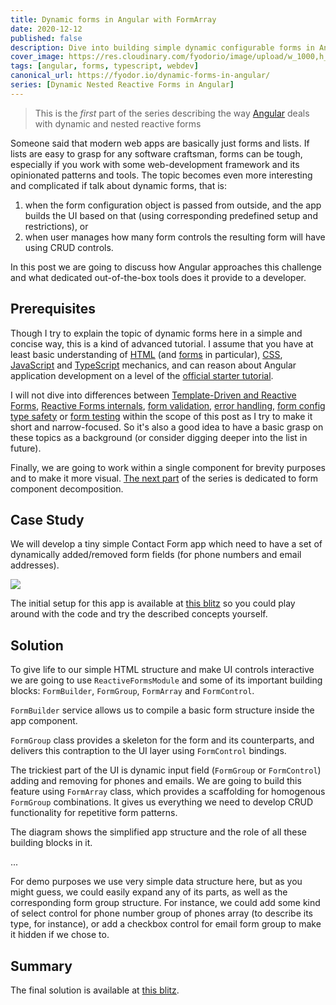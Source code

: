 ```yaml
---
title: Dynamic forms in Angular with FormArray
date: 2020-12-12
published: false
description: Dive into building simple dynamic configurable forms in Angular using built-in tools
cover_image: https://res.cloudinary.com/fyodorio/image/upload/w_1000,h_420,c_fill,g_auto/v1591322896/IMG_0043_budjqu.jpg
tags: [angular, forms, typescript, webdev]
canonical_url: https://fyodor.io/dynamic-forms-in-angular/
series: [Dynamic Nested Reactive Forms in Angular]
---
```


> This is the *first* part of the series describing the way [Angular](https://angular.io) deals with dynamic and nested reactive forms 

Someone said that modern web apps are basically just forms and lists. If lists are easy to grasp for any software craftsman, forms can be tough, especially if you work with some web-development framework and its opinionated patterns and tools. 
The topic becomes even more interesting and complicated if talk about dynamic forms, that is:

1. when the form configuration object is passed from outside, and the app builds the UI based on that (using corresponding predefined setup and restrictions), or 
1. when user manages how many form controls the resulting form will have using CRUD controls.

In this post we are going to discuss how Angular approaches this challenge and what dedicated out-of-the-box tools does it provide to a developer.

## Prerequisites

Though I try to explain the topic of dynamic forms here in a simple and concise way, this is a kind of advanced tutorial. I assume that you have at least basic understanding of [HTML](https://developer.mozilla.org/en-US/docs/Web/HTML) (and [forms](https://developer.mozilla.org/en-US/docs/Learn/Forms) in particular), [CSS](https://developer.mozilla.org/en-US/docs/Web/CSS), [JavaScript](https://developer.mozilla.org/en-US/docs/Web/JavaScript) and [TypeScript](https://www.typescriptlang.org/docs/home) mechanics, and can reason about Angular application development on a level of the [official starter tutorial](https://angular.io/start).

I will not dive into differences between [Template-Driven and Reactive Forms](https://blog.angular-university.io/introduction-to-angular-2-forms-template-driven-vs-model-driven/), [Reactive Forms internals](https://angular.io/guide/reactive-forms), [form validation](https://angular.io/guide/form-validation), [error handling](https://netbasal.com/make-your-angular-forms-error-messages-magically-appear-1e32350b7fa5), [form config type safety](https://medium.com/@tomastrajan/angular-reactive-sub-forms-type-safe-without-duplication-dbd24225e1e8) or [form testing](https://www.telerik.com/blogs/testing-dynamic-forms-in-angular) within the scope of this post as I try to make it short and narrow-focused. So it's also a good idea to have a basic grasp on these topics as a background (or consider digging deeper into the list in future).

Finally, we are going to work within a single component for brevity purposes and to make it more visual. [The next part](https://fyodor.io/nested-form-components-in-angular/) of the series is dedicated to form component decomposition.

## Case Study

We will develop a tiny simple Contact Form app which need to have a set of dynamically added/removed form fields (for phone numbers and email addresses).

![](https://res.cloudinary.com/fyodorio/image/upload/v1593746506/contact-form_hc6wjl.gif)

The initial setup for this app is available at [this blitz](https://stackblitz.com/edit/dynamic-angular-form-part-1-blank?file=src%2Fapp%2Fapp.component.html) so you could play around with the code and try the described concepts yourself.

## Solution

To give life to our simple HTML structure and make UI controls interactive we are going to use `ReactiveFormsModule` and some of its important building blocks: `FormBuilder`, `FormGroup`, `FormArray` and `FormControl`.

`FormBuilder` service allows us to compile a basic form structure inside the app component.

`FormGroup` class provides a skeleton for the form and its counterparts, and delivers this contraption to the UI layer using `FormControl` bindings.

The trickiest part of the UI is dynamic input field (`FormGroup` or `FormControl`) adding and removing for phones and emails. We are going to build this feature using `FormArray` class, which provides a scaffolding for homogenous `FormGroup` combinations. It gives us everything we need to develop CRUD functionality for repetitive form patterns.

The diagram shows the simplified app structure and the role of all these building blocks in it.

...

For demo purposes we use very simple data structure here, but as you might guess, we could easily expand any of its parts, as well as the corresponding form group structure. For instance, we could add some kind of select control for phone number group of phones array (to describe its type, for instance), or add a checkbox control for email form group to make it hidden if we chose to. 


## Summary

The final solution is available at [this blitz](https://stackblitz.com/edit/dynamic-angular-form-part-1-final?file=src%2Fapp%2Fapp.component.html).

